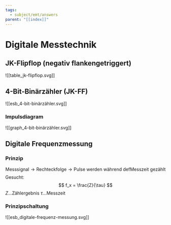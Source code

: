 ```yaml
---
tags:
  - subject/emt/answers
parent: "[[index]]"
---
```

# Digitale Messtechnik
## JK-Flipflop (negativ flankengetriggert)
![[table_jk-flipflop.svg]]
## 4-Bit-Binärzähler (JK-FF)
![[esb_4-bit-binärzähler.svg]]
### Impulsdiagram
![[graph_4-bit-binärzähler.svg]]
## Digitale Frequenzmessung
### Prinzip
$$
	\text{Messsignal} \to \text{Rechteckfolge} \to \text{Pulse werden während def\. Messzeit gezählt}
$$
Gesucht:
$$
	f_x = \frac{Z}{\tau}
$$
$Z\dots\text{Zählergebnis}$
$\tau\dots\text{Messzeit}$

### Prinzipschaltung
![[esb_digitale-frequenz-messung.svg]]
